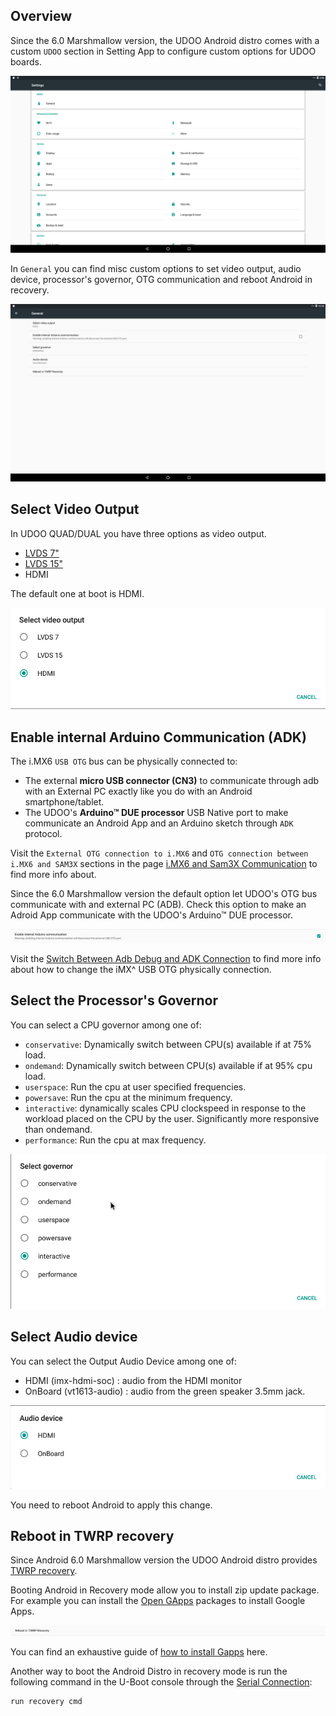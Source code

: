 ## Overview

Since the 6.0 Marshmallow version, the UDOO Android distro comes with a custom `UDOO` section in Setting App to configure custom options for UDOO boards.

![UDOO Settings](/img/android_setting/setting_udoo.png)


In `General` you can find misc custom options to set video output, audio device, processor's governor, OTG communication and reboot Android in recovery.

![UDOO General Settings](/img/android_setting/setting_udoo_general.png)

## Select Video Output

In UDOO QUAD/DUAL you have three options as video output.

 * [LVDS 7"](http://shop.udoo.org/accessories/video-kit-7-touch-for-quaddual.html)
 * [LVDS 15"](http://shop.udoo.org/accessories/video-kit-15-6-lvds-for-quaddual.html)
 * HDMI

The default one at boot is HDMI.

![Video Output](/img/android_setting/setting_udoo_vidout.png)

## Enable internal Arduino Communication (ADK)

The i.MX6 `USB OTG` bus can be physically connected to:
 * The external **micro USB connector (CN3)** to communicate through adb with an External PC exactly like you do with an Android smartphone/tablet.
 * The UDOO's **Arduino&trade; DUE processor** USB Native port to make communicate an Android App and an Arduino sketch through `ADK` protocol.

Visit the `External OTG connection to i.MX6` and `OTG connection between i.MX6 and SAM3X` sections in the page [i.MX6 and Sam3X Communication](../Hardware_&_Accessories/IMX6_And_Sam3X_Communication.html) to find more info about.

Since the 6.0 Marshmallow version the default option let UDOO's OTG bus communicate with and external PC (ADB). Check this option to make an Adroid App communicate with the UDOO's Arduino&trade; DUE processor.

![OTG](/img/android_setting/setting_udoo_intotg.png)

Visit the [Switch Between Adb Debug and ADK Connection](../Android/Switch_Between_Adb_Debug_and_ADK_Connection.html) to find more info about how to change the iMX^ USB OTG physically connection.


## Select the Processor's Governor

You can select a CPU governor among one of:

 * `conservative`: Dynamically switch between CPU(s) available if at 75% load.
 * `ondemand`: Dynamically switch between CPU(s) available if at 95% cpu load.
 * `userspace`:	Run the cpu at user specified frequencies.
 * `powersave`:	Run the cpu at the minimum frequency.
 * `interactive`: dynamically scales CPU clockspeed in response to the workload placed on the CPU by the user. Significantly more responsive than ondemand.
 * `performance`:	Run the cpu at max frequency.

![Governor](/img/android_setting/setting_udoo_gov.png)


## Select Audio device

You can select the Output Audio Device among one of:

 * HDMI (imx-hdmi-soc) : audio from the HDMI monitor
 * OnBoard (vt1613-audio) : audio from the green speaker 3.5mm jack.

![AudioDevice](/img/android_setting/setting_udoo_auddev.png)

You need to reboot Android to apply this change.


## Reboot in TWRP recovery

Since Android 6.0 Marshmallow version the UDOO Android distro provides [TWRP recovery](https://twrp.me/).

Booting Android in Recovery mode allow you to install zip update package. For example you can install the [Open GApps](http://opengapps.org/) packages to install Google Apps.

![Recovery](/img/android_setting/setting_udoo_recovery.png)

You can find an exhaustive guide of [how to install Gapps](../Android/How_To_Install_Gapps_On_UDOO_Running_Android.html) here.

Another way to boot the Android Distro in recovery mode is run the following command in the U-Boot console through the [Serial Connection](../Basic_Setup/Connecting_Via_Serial_Cable.html):

    run recovery cmd
